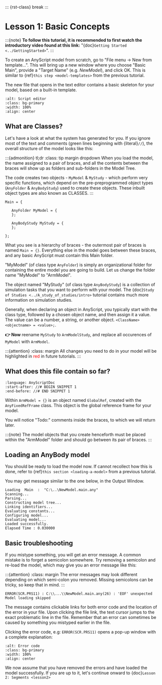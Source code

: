::: {rst-class} break
:::

# Lesson 1: Basic Concepts

:::{note}
**To follow this tutorial, it is recommended to first watch the
introductory video found at this link:** "{doc}`Getting Started <../GettingStarted>`".
:::

To create an AnyScript model from scratch, go to "File menu -> New from
template…". This will bring up a new window where you choose "Basic Main",
provide a "Target Name" (e.g. *NewModel*), and click OK. This is similar to
{ref}`this step <model-templates>` from the previous tutorial.

The new file that opens in the text editor contains a basic skeleton for your
model, based on a built-in template.

```{image} _static/lesson1/image2.png
:alt: Script editor 
:class: bg-primary
:width: 100%
:align: center
```

## What are Classes?

Let's have a look at what the system has generated for you. If you ignore most
of the text and comments (green lines beginning with {literal}`//`), the overall
structure of the model looks like this:

:::{admonition} tl;dr 
:class: tip margin dropdown 
When you load the model, the
name assigned to a pair of braces, and all the contents between the braces will
show up as folders and sub-folders in the Model Tree.

The code creates two objects - `MyModel` & `MyStudy` - which perform very
specific functions, which depend on the pre-preprogrammed object types
(`AnyFolder` & `AnyBodyStudy`) used to create these objects. These inbuilt
object types are also known as CLASSES. 
:::

```AnyScriptDoc
Main = {

   AnyFolder MyModel = {
   };

   AnyBodyStudy MyStudy = {
   };

};
```

What you see is a hierarchy of braces - the outermost pair of braces is named
`Main = {}`. Everything else in the model goes between these braces, and any
basic AnyScript must contain this Main folder.

"MyModel" (of class type `AnyFolder`) is simply an organizational folder for
containing the entire model you are going to build. Let us change the folder
name "MyModel" to "ArmModel".

The object named "MyStudy" (of class type `AnyBodyStudy`) is a collection of
simulation tasks that you want to perform with your model. The {doc}`Study of
Studies <../A_study_of_studies/intro>` tutorial contains much more information
on simulation studies.

Generally, when declaring an object in AnyScript, you typically start
with the class type, followed by a chosen object name, and then assign it a
value. The value can be a number, a string, or another object. `<ClassName>
<objectname> = <value>;`.

**👉 Now** reename `MyStudy` to `ArmModelStudy`, and replace all occurences of
`MyModel` with `ArmModel`.

:::{attention} 
:class: margin 
All changes you need to do in your model will be
highlighted in <span style="color:red">red</span> in future tutorials. 
:::

## What does this file contain so far?

```{literalinclude} Snippets/lesson1/snip.NewModel.main-1.any
:language: AnyScriptDoc
:start-after: //# BEGIN SNIPPET 1
:end-before: //# END SNIPPET 1
```

Within `ArmModel = {}` is an object named `GlobalRef`, created with the
`AnyFixedRefFrame` class. This object is the global reference frame for your
model.

You will notice "Todo:" comments inside the braces, to which we will return
later.

:::{note} The model objects that you create henceforth must be placed within the
"ArmModel" folder and should go between its pair of braces. 
:::

## Loading an AnyBody model

You should be ready to load the model now. If cannot recollect how this is done,
refer to {ref}`this section <loading-a-model>`  from a previous tutorial.

You may get message similar to the one below, in the Output Window.

```none
Loading  Main  :  "C:\..\NewModel.main.any"
Scanning...
Parsing...
Constructing model tree...
Linking identifiers...
Evaluating constants...
Configuring model...
Evaluating model...
Loaded successfully.
Elapsed Time : 0.030000

```

## Basic troubleshooting

If you mistype something, you will get an error message. A common mistake is to
forget a semicolon somewhere. Try removing a semicolon and re-load the model,
which may give you an error message like this:

:::{attention} 
:class: margin 
The error messages may look different depending on
which semi-colon you removed. Missing semicolons can be tricky, so keep that in
mind. 
:::

```none
ERROR(SCR.PRS11) : C:\\...\\NewModel.main.any(26) : 'EOF' unexpected Model loading skipped
```

The message contains clickable links for both error code and the location of the
error in your file. Upon clicking the file link, the text cursor jumps to the
exact problematic line in the file. Remember that an error can sometimes be
caused by something you mistyped earlier in the file.

Clicking the error code, e.g: `ERROR(SCR.PRS11)` opens a pop-up window with a
complete explanation:

```{image} _static/lesson1/image5.png
:alt: Error code
:class: bg-primary
:width: 100%
:align: center
```

We now assume that you have removed the errors and have loaded the model
successfully. If you are up to it, let's continue onward to {doc}`Lesson
2: Segments <lesson2>`


